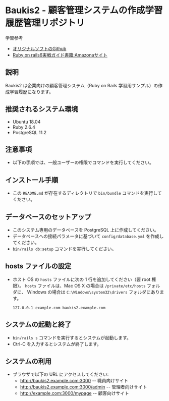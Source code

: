 # Baukis2 - 顧客管理システムの作成学習履歴管理リポジトリ

学習参考

* [オリジナルソフトのGithub](https://github.com/kuroda/baukis2)
* [Ruby on rails6実戦ガイド書籍:Amazonaサイト](https://www.amazon.co.jp/dp/4295008052/ref=sspa_dk_detail_3?psc=1&pd_rd_i=4295008052&pd_rd_w=SoSoh&content-id=amzn1.sym.f293be60-50b7-49bc-95e8-931faf86ed1e&pf_rd_p=f293be60-50b7-49bc-95e8-931faf86ed1e&pf_rd_r=H89DMV196KF4NCE9EC2E&pd_rd_wg=ZHkdR&pd_rd_r=27de4c50-5bf9-42c5-8f75-b3cad08580af&s=books&sp_csd=d2lkZ2V0TmFtZT1zcF9kZXRhaWw&spLa=ZW5jcnlwdGVkUXVhbGlmaWVyPUEzQk9IT1JHU1k3QklWJmVuY3J5cHRlZElkPUEwOTE4MzU2MVRJNlRETFhQTk1CRiZlbmNyeXB0ZWRBZElkPUE1VEQyQ0FQVkRKQ0wmd2lkZ2V0TmFtZT1zcF9kZXRhaWwmYWN0aW9uPWNsaWNrUmVkaXJlY3QmZG9Ob3RMb2dDbGljaz10cnVl)

## 説明

Baukis2 は企業向けの顧客管理システム（Ruby on Rails 学習用サンプル）の作成学習履歴になります。

## 推奨されるシステム環境

* Ubuntu 18.04
* Ruby 2.6.4
* PostgreSQL 11.2

## 注意事項

* 以下の手順では、一般ユーザーの権限でコマンドを実行してください。

## インストール手順

* この `README.md` が存在するディレクトリで `bin/bundle` コマンドを実行してください。

## データベースのセットアップ

* このシステム専用のデータベースを PostgreSQL 上に作成してください。
* データベースへの接続パラメータに基づいて `config/database.yml` を作成してください。
* `bin/rails db:setup` コマンドを実行してください。

## hosts ファイルの設定

* ホスト OS の `hosts` ファイルに次の 1 行を追加してください（要 root 権限）。
  `hosts` ファイルは、Mac OS X の場合は `/private/etc/hosts` フォルダに、
  Windows の場合は `C:\Windows\system32\drivers` フォルダにあります。

      127.0.0.1 example.com baukis2.example.com

## システムの起動と終了

* `bin/rails s` コマンドを実行するとシステムが起動します。
* Ctrl-C を入力するとシステムが終了します。

## システムの利用

* ブラウザで以下の URL にアクセスしてください:
  * http://baukis2.example.com:3000 -- 職員向けサイト
  * http://baukis2.example.com:3000/admin -- 管理者向けサイト
  * http://example.com:3000/mypage -- 顧客向けサイト
